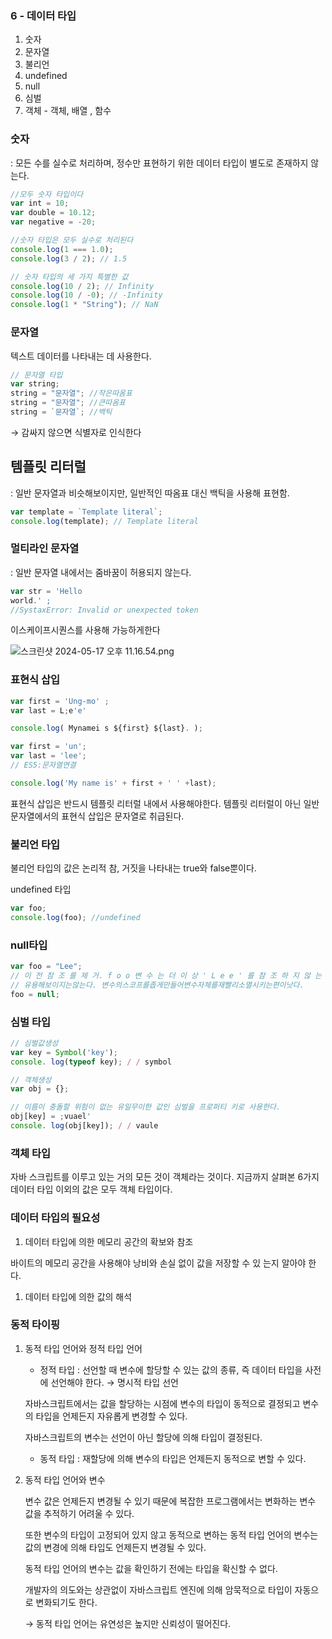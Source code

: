 ### 6 - 데이터 타입

1. 숫자
2. 문자열
3. 불리언
4. undefined
5. null
6. 심벌
7. 객체 - 객체, 배열 , 함수

### 숫자

: 모든 수를 실수로 처리하며, 정수만 표현하기 위한 데이터 타입이 별도로 존재하지 않는다.

```jsx
//모두 숫자 타입이다
var int = 10;
var double = 10.12;
var negative = -20;

//숫자 타입은 모두 실수로 처리된다
console.log(1 === 1.0);
console.log(3 / 2); // 1.5
```

```jsx
// 숫자 타입의 세 가지 특별한 값
console.log(10 / 2); // Infinity
console.log(10 / -0); // -Infinity
console.log(1 * "String"); // NaN
```

### 문자열

텍스트 데이터를 나타내는 데 사용한다.

```jsx
// 문자열 타입
var string;
string = "문자열"; //작은따옴표
string = "문자열"; //큰따옴표
string = `문자열`; //백틱
```

→ 감싸지 않으면 식별자로 인식한다

## 템플릿 리터럴

: 일반 문자열과 비슷해보이지만, 일반적인 따옴표 대신 백틱을 사용해 표현함.

```jsx
var template = `Template literal`;
console.log(template); // Template literal
```

### 멀티라인 문자열

: 일반 문자열 내에서는 줌바꿈이 허용되지 않는다.

```jsx
var str = 'Hello
world.' ;
//SystaxError: Invalid or unexpected token
```

이스케이프시퀀스를 사용해 가능하게한다

![스크린샷 2024-05-17 오후 11.16.54.png](week1%20b969ec97c25e44f1b2995f1eeb9ac3e1/%25E1%2584%2589%25E1%2585%25B3%25E1%2584%258F%25E1%2585%25B3%25E1%2584%2585%25E1%2585%25B5%25E1%2586%25AB%25E1%2584%2589%25E1%2585%25A3%25E1%2586%25BA_2024-05-17_%25E1%2584%258B%25E1%2585%25A9%25E1%2584%2592%25E1%2585%25AE_11.16.54.png)

### 표현식 삽입

```jsx
var first = 'Ung-mo' ;
var last = L;e'e'

console.log( Mynamei s ${first} ${last}. );

var first = 'un';
var last = 'lee';
// ES5:문자열연결

console.log('My name is' + first + ' ' +last);

```

표현식 삽입은 반드시 템플릿 리터럴 내에서 사용해야한다. 템플릿 리터럴이 아닌 일반 문자열에서의 표현식 삽입은 문자열로 취급된다.

### 불리언 타입

불리언 타입의 값은 논리적 참, 거짓을 나타내는 true와 false뿐이다.

undefined 타입

```jsx
var foo;
console.log(foo); //undefined
```

### null타입

```jsx
var foo = "Lee";
// 이 전 참 조 를 제 거. f o o 변 수 는 더 이 상 ' L e e ' 를 참 조 하 지 않 는 다 .
// 유용해보이지는않는다. 변수의스코프를좁게만들어변수자체를재빨리소멸시키는편이낫다.
foo = null;
```

### 심벌 타입

```jsx
// 심벌값생성
var key = Symbol('key');
console. log(typeof key); / / symbol

// 객체생성
var obj = {};

// 이름이 충돌할 위험이 없는 유일무이한 값인 심벌을 프로퍼티 키로 사용한다.
obj[key] = ;vuael'
console. log(obj[key]); / / vaule
```

### 객체 타입

자바 스크립트를 이루고 있는 거의 모든 것이 객체라는 것이다. 지금까지 살펴본 6가지 데이터 타입 이외의 값은 모두 객체 타입이다.

### 데이터 타입의 필요성

1. 데이터 타입에 의한 메모리 공간의 확보와 참조

바이트의 메모리 공간을 사용해야 낭비와 손실 없이 값을 저장할 수 있
는지 알아야 한다.

1. 데이터 타입에 의한 값의 해석

### 동적 타이핑

1. 동적 타입 언어와 정적 타입 언어

   - 정적 타입 : 선언할 때 변수에 할당할 수 있는 값의 종류, 즉 데이터 타입을 사전에 선언해야 한다. → 명시적 타입 선언

   자바스크립트에서는 값을 할당하는 시점에 변수의 타입이 동적으로 결정되고 변수의 타입을 언제든지 자유롭게 변경할 수 있다.

   자바스크립트의 변수는 선언이 아닌 할당에 의해 타입이 결정된다.

   - 동적 타입 : 재할당에 의해 변수의 타입은 언제든지 동적으로 변할 수 있다.

2. 동적 타입 언어와 변수

   변수 값은 언제든지 변경될 수 있기 때문에 복잡한 프로그램에서는 변화하는 변수 값을 추적하기 어려울 수 있다.

   또한 변수의 타입이 고정되어 있지 않고 동적으로 변하는 동적 타입 언어의 변수는 값의 변경에 의해 타입도 언제든지 변경될 수 있다.

   동적 타입 언어의 변수는 값을 확인하기 전에는 타입을 확신할 수 없다.

   개발자의 의도와는 상관없이 자바스크립트 엔진에 의해 암묵적으로 타입이 자동으로 변화되기도 한다.

   → 동적 타입 언어는 유연성은 높지만 신뢰성이 떨어진다.
